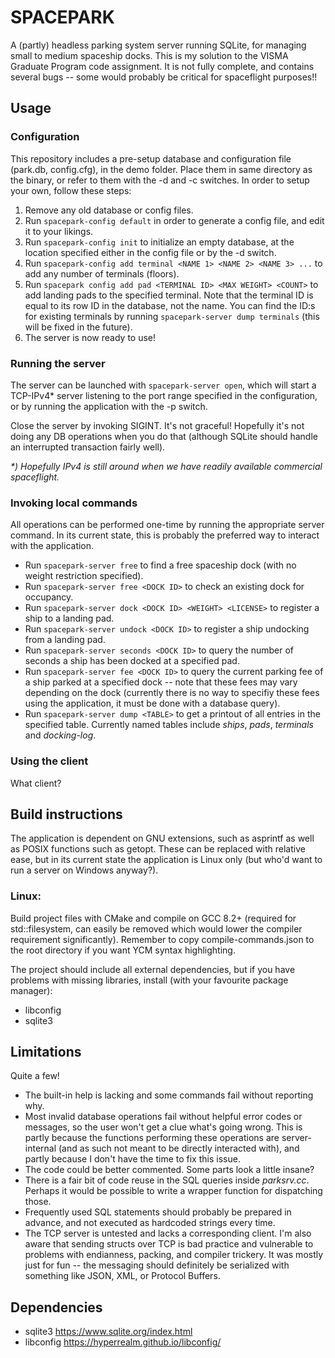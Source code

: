 # SPACEPARK 

A (partly) headless parking system server running SQLite, for managing small to medium spaceship docks.
This is my solution to the VISMA Graduate Program code assignment.
It is not fully complete, and contains several bugs 
  -- some would probably be critical for spaceflight purposes!!

## Usage

### Configuration

This repository includes a pre-setup database and configuration file (park.db, config.cfg), in the demo folder.
Place them in same directory as the binary, or refer to them with the -d and -c switches.
In order to setup your own, follow these steps:
1. Remove any old database or config files.
1. Run `spacepark-config default` in order to generate a config file,
and edit it to your likings.
1. Run `spacepark-config init` to initialize an empty database, at the location specified either in the config file or by the -d switch.
1. Run `spacepark-config add terminal <NAME 1> <NAME 2> <NAME 3> ...` to add any number of terminals (floors).
1. Run `spacepark config add pad <TERMINAL ID> <MAX WEIGHT> <COUNT>` to add landing pads to the specified terminal. Note that the terminal ID is equal to its row ID in the database, not the name. You can find the ID:s for existing terminals by running `spacepark-server dump terminals` (this will be fixed in the future).
1. The server is now ready to use!

### Running the server

The server can be launched with `spacepark-server open`, which will start a TCP-IPv4* server listening
to the port range specified in the configuration, or by running the application with the -p switch.

Close the server by invoking SIGINT. It's not graceful! Hopefully it's not doing any DB operations when you do that (although SQLite should handle an interrupted transaction fairly well).

_*) Hopefully IPv4 is still around when we have readily available commercial spaceflight._

### Invoking local commands

All operations can be performed one-time by running the appropriate server command. In its current state, this is probably the preferred way to interact with the application.
* Run `spacepark-server free` to find a free spaceship dock (with no weight restriction specified).
* Run `spacepark-server free <DOCK ID>` to check an existing dock for occupancy.
* Run `spacepark-server dock <DOCK ID> <WEIGHT> <LICENSE>` to register a ship to a landing pad.
* Run `spacepark-server undock <DOCK ID>` to register a ship undocking from a landing pad.
* Run `spacepark-server seconds <DOCK ID>` to query the number of seconds a ship has been docked at a specified pad.
* Run `spacepark-server fee <DOCK ID>` to query the current parking fee of a ship parked at a specified dock -- note that these fees may vary depending on the dock (currently there is no way to specifiy these fees using the application, it must be done with a database query).
* Run `spacepark-server dump <TABLE>` to get a printout of all entries in the specified table. Currently named tables include *ships*, *pads*, *terminals* and *docking-log*.

### Using the client

What client?

## Build instructions

The application is dependent on GNU extensions, such as asprintf 
as well as POSIX functions such as getopt.
These can be replaced with relative ease, but in its current state the application 
is Linux only (but who'd want to run a server on Windows anyway?).

### Linux:

Build project files with CMake and compile on GCC 8.2+
(required for std::filesystem, can easily be removed which would lower
 the compiler requirement significantly).
Remember to copy compile-commands.json to the root directory 
if you want YCM syntax highlighting.

The project should include all external dependencies, 
but if you have problems with missing libraries, install (with your favourite package manager):
* libconfig 
* sqlite3

## Limitations

Quite a few!

* The built-in help is lacking and some commands fail without reporting why.
* Most invalid database operations fail without helpful error codes or messages, 
so the user won't get a clue what's going wrong. This is partly because the functions performing 
these operations are server-internal (and as such not meant to be directly interacted with), 
and partly because I don't have the time to fix this issue.
* The code could be better commented. Some parts look a little insane?
* There is a fair bit of code reuse in the SQL queries inside *parksrv.cc*. Perhaps it would be possible to write a wrapper function for dispatching those.
* Frequently used SQL statements should probably be prepared in advance, and not executed as hardcoded strings every time.
* The TCP server is untested and lacks a corresponding client. 
I'm also aware that sending structs over TCP is bad practice and vulnerable to problems with endianness, packing, and compiler trickery. It was mostly just for fun -- the messaging should definitely be serialized with something like JSON, XML, or Protocol Buffers.
## Dependencies

* sqlite3 
https://www.sqlite.org/index.html
* libconfig
https://hyperrealm.github.io/libconfig/

